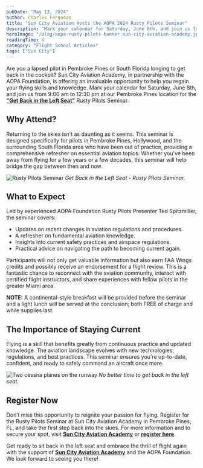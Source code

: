 ```yaml
---
pubDate: "May 13, 2024"
author: Charles Ferguson
title: "Sun City Aviation Hosts the AOPA 2024 Rusty Pilots Seminar"
description: 'Mark your calendar for Saturday, June 8th, and join us from 9:00 am to 12:30 pm at our Pembroke Pines location for the "Get Back in the Left Seat" Rusty Pilots Seminar.'
heroImage: "/blog/aopa-rusty-pilots-banner-sun-city-aviation-academy.jpeg"
readingTime: 4
category: "Flight School Articles"
tags: ["Sun City"]
---
```


Are you a lapsed pilot in Pembroke Pines or South Florida longing to get back in the cockpit? Sun City Aviation Academy, in partnership with the AOPA Foundation, is offering an invaluable opportunity to help you regain your flying skills and knowledge. Mark your calendar for Saturday, June 8th, and join us from 9:00 am to 12:30 pm at our Pembroke Pines location for the **["Get Back in the Left Seat"](https://www.aopa.org/training-and-safety/lapsed-pilots/rusty-pilots/rusty-pilot-seminars)** Rusty Pilots Seminar.

## Why Attend?

Returning to the skies isn't as daunting as it seems. This seminar is designed specifically for pilots in Pembroke Pines, Hollywood, and the surrounding South Florida area who have been out of practice, providing a comprehensive refresher on essential aviation topics. Whether you've been away from flying for a few years or a few decades, this seminar will help bridge the gap between then and now.

![Rusty Pilots Seminar](/blog/aopa-rusty-pilots-seminar-sun-city-flyer.webp)
_Get Back in the Left Seat - Rusty Pilots Seminar._

## What to Expect

Led by experienced AOPA Foundation Rusty Pilots Presenter Ted Spitzmiller, the seminar covers:

- Updates on recent changes in aviation regulations and procedures.
- A refresher on fundamental aviation knowledge.
- Insights into current safety practices and airspace regulations.
- Practical advice on navigating the path to becoming current again.

Participants will not only get valuable information but also earn FAA Wings credits and possibly receive an endorsement for a flight review. This is a fantastic chance to reconnect with the aviation community, interact with certified flight instructors, and share experiences with fellow pilots in the greater Miami area.

**NOTE:** A continental-style breakfast will be provided before the seminar and a light lunch will be served at the conclusion; both FREE of charge and while supplies last.

## The Importance of Staying Current

Flying is a skill that benefits greatly from continuous practice and updated knowledge. The aviation landscape evolves with new technologies, regulations, and best practices. This seminar ensures you're up-to-date, confident, and ready to safely command an aircraft once more.

![Two cessna planes on the runway](/blog/Cessna-plane-at-Sun-City.webp)
_No better time to get back in the left seat._

## Register Now

Don’t miss this opportunity to reignite your passion for flying. Register for the Rusty Pilots Seminar at Sun City Aviation Academy in Pembroke Pines, FL, and take the first step back into the skies. For more information and to secure your spot, visit **[Sun City Aviation Academy](http://www.suncityaviation.com/contact-us)** or **[register here](https://webforms.aopa.org/rustypilotsHWO06082024?_gl=1*1gejwnk*_gcl_au*MTc4NzYwNTIwMC4xNzEzNTQzNTU4*_ga*MTIyNDg4OTE5OC4xNzE1MTgwODU3*_ga_SM42H3BVW5*MTcxNTYzMDQxOS40LjEuMTcxNTYzMTU2OC4zNi4wLjA.*_ga_B4TCX358SE*MTcxNTYzMDQxOS40LjEuMTcxNTYzMTU2OC4zNi4wLjA.&_ga=2.219652635.344478876.1715630420-1224889198.1715180857)**.

Get ready to sit back in the left seat and embrace the thrill of flight again with the support of **[Sun City Aviation Academy](http://www.suncityaviation.com/contact-us)** and the AOPA Foundation. We look forward to seeing you there!
